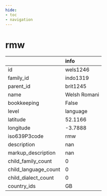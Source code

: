```yaml
---
hide:
- toc
- navigation
---
```

# rmw
|                      | info         |
|:---------------------|:-------------|
| id                   | wels1246     |
| family_id            | indo1319     |
| parent_id            | brit1245     |
| name                 | Welsh Romani |
| bookkeeping          | False        |
| level                | language     |
| latitude             | 52.1166      |
| longitude            | -3.7888      |
| iso639P3code         | rmw          |
| description          | nan          |
| markup_description   | nan          |
| child_family_count   | 0            |
| child_language_count | 0            |
| child_dialect_count  | 0            |
| country_ids          | GB           |
